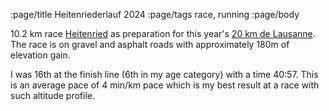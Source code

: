 :page/title Heitenriederlauf 2024
:page/tags race, running
:page/body

10.2 km race [Heitenried](https://en.wikipedia.org/wiki/Heitenried) as preparation for this year's [20 km de Lausanne](/blog/2024/04/28/20km-de-lausanne-2024).  The race is on gravel and asphalt roads with approximately 180m of elevation gain.

I was 16th at the finish line (6th in my age category) with a time 40:57. This is an average pace of 4 min/km pace which is my best result at a race with such altitude profile.
